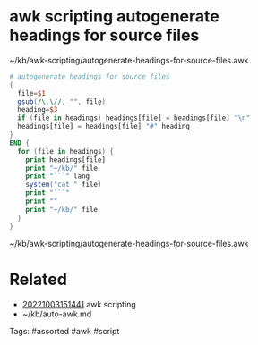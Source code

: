 # awk scripting autogenerate headings for source files
~/kb/awk-scripting/autogenerate-headings-for-source-files.awk
```awk
# autogenerate headings for source files
{
  file=$1
  gsub(/\.\//, "", file)
  heading=$3
  if (file in headings) headings[file] = headings[file] "\n"
  headings[file] = headings[file] "#" heading
}
END {
  for (file in headings) {
    print headings[file]
    print "~/kb/" file
    print "```" lang
    system("cat " file)
    print "```"
    print ""
    print "~/kb/" file
  }
}
```

~/kb/awk-scripting/autogenerate-headings-for-source-files.awk
# Related
- [20221003151441](/zet/20221003151441/README.md) awk scripting
- ~/kb/auto-awk.md

Tags:
    #assorted #awk #script
